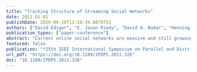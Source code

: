 ```yaml
---
title: "Tracking Structure of Streaming Social Networks"
date: 2011-01-01
publishDate: 2019-09-10T12:18:34.887875Z
authors: ["David Ediger", "E. Jason Riedy", "David A. Bader", "Henning Meyerhenke"]
publication_types: ["paper-conference"]
abstract: "Current online social networks are massive and still growing. For example, Face book has over 500 million active users sharing over 30 billion items per month. The scale within these data streams has outstripped traditional graph analysis methods. Real-time monitoring for anomalies may require dynamic analysis rather than repeated static analysis. The massive state behind multiple persistent queries requires shared data structures and flexible representations. We present a framework based on the STINGER data structure that can monitor a global property, connected components, on a graph of 16 million vertices at rates of up to 240,000 updates per second on 32 processors of a Cray XMT. For very large scale-free graphs, our implementation uses novel batching techniques that exploit the scale-free nature of the data and run over three times faster than prior methods. Our framework handles, for the first time, real-world data rates, opening the door to higher-level analytics such as community and anomaly detection."
featured: false
publication: "*25th IEEE International Symposium on Parallel and Distributed Processing, IPDPS 2011, Anchorage, Alaska, USA, 16-20 May 2011 - Workshop Proceedings*"
url_pdf: "https://doi.org/10.1109/IPDPS.2011.326"
doi: "10.1109/IPDPS.2011.326"
---
```



